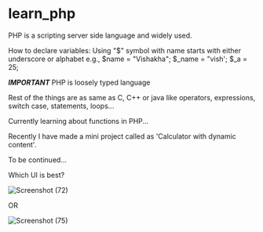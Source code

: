 # learn_php
PHP is a scripting server side language and widely used.

How to declare variables:
Using "$" symbol with name starts with either underscore or alphabet
e.g., $name = "Vishakha";
$_name = "vish';
$_a = 25;


***IMPORTANT***
PHP is loosely typed language

Rest of the things are as same as C, C++ or java like operators, expressions, switch case, statements, loops...

Currently learning about functions in PHP...

Recently I have made a mini project called as 'Calculator with dynamic content'.

To be continued...

Which UI is best?

![Screenshot (72)](https://user-images.githubusercontent.com/82721870/185788929-99bb372f-8dfe-47d4-b877-6a27705f787f.png)

OR

![Screenshot (75)](https://user-images.githubusercontent.com/82721870/185789386-a62e87dd-f321-4b73-a54e-fe3f04e2408c.png)

